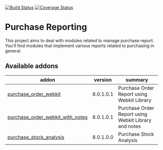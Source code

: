 [![Build Status](https://travis-ci.org/OCA/purchase-reporting.svg?branch=8.0)](https://travis-ci.org/OCA/purchase-reporting)
[![Coverage Status](https://coveralls.io/repos/OCA/purchase-reporting/badge.png?branch=8.0)](https://coveralls.io/r/OCA/purchase-reporting?branch=8.0)

Purchase Reporting
==================

This project aims to deal with modules related to manage purchase report. You'll find modules that implement various reports related to purchasing in general.

[//]: # (addons)
Available addons
----------------
addon | version | summary
--- | --- | ---
[purchase_order_webkit](purchase_order_webkit/) | 8.0.1.0.1 | Purchase Order Report using Webkit Library
[purchase_order_webkit_with_notes](purchase_order_webkit_with_notes/) | 8.0.1.0.1 | Purchase Order Report using Webkit Library and notes
[purchase_stock_analysis](purchase_stock_analysis/) | 8.0.1.0.0 | Purchase Stock Analysis

[//]: # (end addons)
